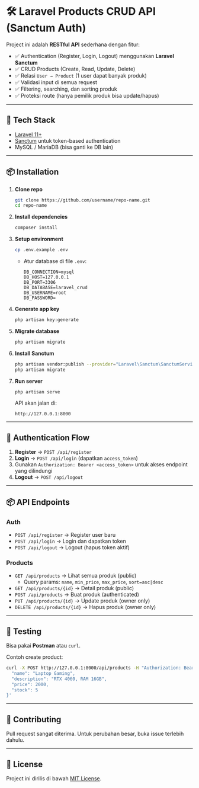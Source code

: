 # 🛠️ Laravel Products CRUD API (Sanctum Auth)

Project ini adalah **RESTful API** sederhana dengan fitur:

- ✅ Authentication (Register, Login, Logout) menggunakan **Laravel Sanctum**  
- ✅ CRUD Products (Create, Read, Update, Delete)  
- ✅ Relasi `User → Product` (1 user dapat banyak produk)  
- ✅ Validasi input di semua request  
- ✅ Filtering, searching, dan sorting produk  
- ✅ Proteksi route (hanya pemilik produk bisa update/hapus)  

---

## 🚀 Tech Stack
- [Laravel 11+](https://laravel.com/)  
- [Sanctum](https://laravel.com/docs/sanctum) untuk token-based authentication  
- MySQL / MariaDB (bisa ganti ke DB lain)  

---

## 📦 Installation

1. **Clone repo**
   ```bash
   git clone https://github.com/username/repo-name.git
   cd repo-name
   ```

2. **Install dependencies**
   ```bash
   composer install
   ```

3. **Setup environment**
   ```bash
   cp .env.example .env
   ```
   - Atur database di file `.env`:
     ```env
     DB_CONNECTION=mysql
     DB_HOST=127.0.0.1
     DB_PORT=3306
     DB_DATABASE=laravel_crud
     DB_USERNAME=root
     DB_PASSWORD=
     ```

4. **Generate app key**
   ```bash
   php artisan key:generate
   ```

5. **Migrate database**
   ```bash
   php artisan migrate
   ```

6. **Install Sanctum**
   ```bash
   php artisan vendor:publish --provider="Laravel\Sanctum\SanctumServiceProvider"
   php artisan migrate
   ```

7. **Run server**
   ```bash
   php artisan serve
   ```
   API akan jalan di:
   ```
   http://127.0.0.1:8000
   ```

---

## 🔑 Authentication Flow
1. **Register** → `POST /api/register`  
2. **Login** → `POST /api/login` (dapatkan `access_token`)  
3. Gunakan `Authorization: Bearer <access_token>` untuk akses endpoint yang dilindungi  
4. **Logout** → `POST /api/logout`  

---

## 📦 API Endpoints

### Auth
- `POST /api/register` → Register user baru  
- `POST /api/login` → Login dan dapatkan token  
- `POST /api/logout` → Logout (hapus token aktif)  

### Products
- `GET /api/products` → Lihat semua produk (public)  
  - Query params: `name`, `min_price`, `max_price`, `sort=asc|desc`
- `GET /api/products/{id}` → Detail produk (public)  
- `POST /api/products` → Buat produk (authenticated)  
- `PUT /api/products/{id}` → Update produk (owner only)  
- `DELETE /api/products/{id}` → Hapus produk (owner only)  

---

## 🧪 Testing
Bisa pakai **Postman** atau `curl`.  

Contoh create product:
```bash
curl -X POST http://127.0.0.1:8000/api/products -H "Authorization: Bearer <access_token>" -H "Content-Type: application/json" -d '{
  "name": "Laptop Gaming",
  "description": "RTX 4060, RAM 16GB",
  "price": 2000,
  "stock": 5
}'
```

---

## 🤝 Contributing
Pull request sangat diterima. Untuk perubahan besar, buka issue terlebih dahulu.  

---

## 📄 License
Project ini dirilis di bawah [MIT License](LICENSE).  
